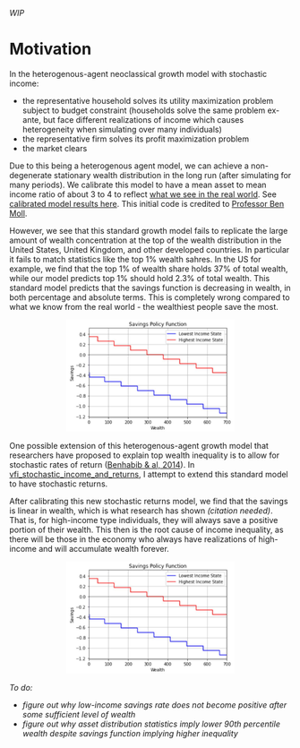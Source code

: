 *WIP*

# Motivation

In the heterogenous-agent neoclassical growth model with stochastic income:
- the representative household solves its utility maximization problem subject to budget constraint (households solve the same problem ex-ante, but face different realizations of income which causes heterogeneity when simulating over many individuals)
- the representative firm solves its profit maximization problem
- the market clears

Due to this being a heterogenous  agent model, we can achieve a non-degenerate stationary wealth distribution in the long run (after simulating for many periods). 
We calibrate this model to have a mean asset to mean income ratio of about 3 to 4 to reflect [what we see in the real world](https://en.wikipedia.org/wiki/Affluence_in_the_United_States#:~:text=In%20the%20United%20States%2C%20as,household%20net%20worth%20is%20%24692%2C100.). 
See [calibrated model results here](https://github.com/tyrneh/Macro--hetereo_growth_model_stochastic_returns/blob/main/VFI_StochasticIncome-Calibrated.ipynb). This initial code is credited to [Professor Ben Moll](https://benjaminmoll.com/).

However, we see that this standard growth model fails to replicate the large amount of wealth concentration at the top of the wealth distribution in the United States, United Kingdom, and other developed countries. In particular it fails to match statistics like the top 1% wealth sahres. In the US for example, we find that the top 1% of wealth share holds 37% of total wealth, while our model predicts top 1% should hold 2.3% of total wealth. This standard model predicts that the savings function is decreasing in wealth, in both percentage and absolute terms. This is completely wrong compared to what we know from the real world - the wealthiest people save the most. 
<p align="center">
<img src="https://github.com/tyrneh/Macro--hetereo_growth_model_stochastic_returns/blob/main/Stochastic%20Income%20Savings%20Policy%20Function.JPG" width="300" height="200">

One possible extension of this heterogenous-agent growth model that researchers have proposed to explain top wealth inequality is to allow for stochastic rates of return ([Benhabib & al, 2014](https://www.researchgate.net/publication/301891020_Wealth_Distribution_and_Social_Mobility_in_the_US_A_Quantitative_Approach)). 
In [vfi_stochastic_income_and_returns](https://github.com/tyrneh/sample_python_code/blob/main/WIP_neoclassical_growth_model/vfi_stochastic_income_and_returns.ipynb), I attempt to extend this standard model to have stochastic returns. 

After calibrating this new stochastic returns model, we find that the savings is linear in wealth, which is what research has shown *(citation needed)*. That is, for high-income type individuals, they will always save a positive portion of their wealth. This then is the root cause of income inequality, as there will be those in the economy who always have realizations of high-income and will accumulate wealth forever. 
<p align="center">
<img src="https://github.com/tyrneh/Macro--hetereo_growth_model_stochastic_returns/blob/main/Stochastic%20Income%20Savings%20Policy%20Function.JPG" width="300" height="200">

*To do:*
- *figure out why low-income savings rate does not become positive after some sufficient level of wealth*
- *figure out why asset distribution statistics imply lower 90th percentile wealth despite savings function implying higher inequality*


